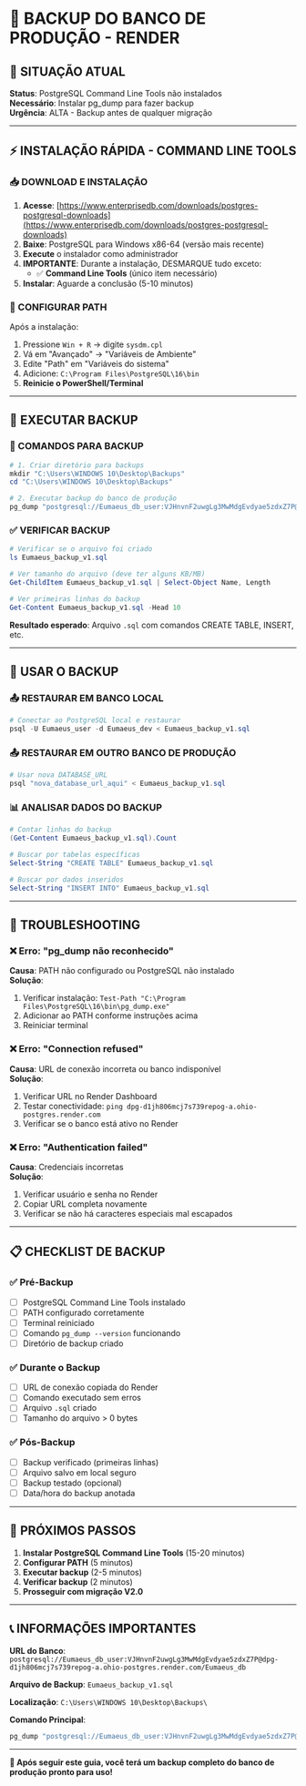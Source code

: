 # 💾 BACKUP DO BANCO DE PRODUÇÃO - RENDER

## 🚨 SITUAÇÃO ATUAL
**Status**: PostgreSQL Command Line Tools não instalados  
**Necessário**: Instalar pg_dump para fazer backup  
**Urgência**: ALTA - Backup antes de qualquer migração  

---

## ⚡ INSTALAÇÃO RÁPIDA - COMMAND LINE TOOLS

### 📥 DOWNLOAD E INSTALAÇÃO
1. **Acesse**: [https://www.enterprisedb.com/downloads/postgres-postgresql-downloads](https://www.enterprisedb.com/downloads/postgres-postgresql-downloads)
2. **Baixe**: PostgreSQL para Windows x86-64 (versão mais recente)
3. **Execute** o instalador como administrador
4. **IMPORTANTE**: Durante a instalação, DESMARQUE tudo exceto:
   - ✅ **Command Line Tools** (único item necessário)
5. **Instalar**: Aguarde a conclusão (5-10 minutos)

### 🔧 CONFIGURAR PATH
Após a instalação:
1. Pressione `Win + R` → digite `sysdm.cpl`
2. Vá em "Avançado" → "Variáveis de Ambiente"
3. Edite "Path" em "Variáveis do sistema"
4. Adicione: `C:\Program Files\PostgreSQL\16\bin`
5. **Reinicie o PowerShell/Terminal**

---

## 💾 EXECUTAR BACKUP

### 🎯 COMANDOS PARA BACKUP
```powershell
# 1. Criar diretório para backups
mkdir "C:\Users\WINDOWS 10\Desktop\Backups"
cd "C:\Users\WINDOWS 10\Desktop\Backups"

# 2. Executar backup do banco de produção
pg_dump "postgresql://Eumaeus_db_user:VJHnvnF2uwgLg3MwMdgEvdyae5zdxZ7P@dpg-d1jh806mcj7s739repog-a.ohio-postgres.render.com/Eumaeus_db" > Eumaeus_backup_v1.sql
```

### ✅ VERIFICAR BACKUP
```powershell
# Verificar se o arquivo foi criado
ls Eumaeus_backup_v1.sql

# Ver tamanho do arquivo (deve ter alguns KB/MB)
Get-ChildItem Eumaeus_backup_v1.sql | Select-Object Name, Length

# Ver primeiras linhas do backup
Get-Content Eumaeus_backup_v1.sql -Head 10
```

**Resultado esperado**: Arquivo `.sql` com comandos CREATE TABLE, INSERT, etc.

---

## 🔄 USAR O BACKUP

### 📤 RESTAURAR EM BANCO LOCAL
```powershell
# Conectar ao PostgreSQL local e restaurar
psql -U Eumaeus_user -d Eumaeus_dev < Eumaeus_backup_v1.sql
```

### 📤 RESTAURAR EM OUTRO BANCO DE PRODUÇÃO
```powershell
# Usar nova DATABASE_URL
psql "nova_database_url_aqui" < Eumaeus_backup_v1.sql
```

### 📊 ANALISAR DADOS DO BACKUP
```powershell
# Contar linhas do backup
(Get-Content Eumaeus_backup_v1.sql).Count

# Buscar por tabelas específicas
Select-String "CREATE TABLE" Eumaeus_backup_v1.sql

# Buscar por dados inseridos
Select-String "INSERT INTO" Eumaeus_backup_v1.sql
```

---

## 🚨 TROUBLESHOOTING

### ❌ Erro: "pg_dump não reconhecido"
**Causa**: PATH não configurado ou PostgreSQL não instalado  
**Solução**:
1. Verificar instalação: `Test-Path "C:\Program Files\PostgreSQL\16\bin\pg_dump.exe"`
2. Adicionar ao PATH conforme instruções acima
3. Reiniciar terminal

### ❌ Erro: "Connection refused"
**Causa**: URL de conexão incorreta ou banco indisponível  
**Solução**:
1. Verificar URL no Render Dashboard
2. Testar conectividade: `ping dpg-d1jh806mcj7s739repog-a.ohio-postgres.render.com`
3. Verificar se o banco está ativo no Render

### ❌ Erro: "Authentication failed"
**Causa**: Credenciais incorretas  
**Solução**:
1. Verificar usuário e senha no Render
2. Copiar URL completa novamente
3. Verificar se não há caracteres especiais mal escapados

---

## 📋 CHECKLIST DE BACKUP

### ✅ Pré-Backup
- [ ] PostgreSQL Command Line Tools instalado
- [ ] PATH configurado corretamente
- [ ] Terminal reiniciado
- [ ] Comando `pg_dump --version` funcionando
- [ ] Diretório de backup criado

### ✅ Durante o Backup
- [ ] URL de conexão copiada do Render
- [ ] Comando executado sem erros
- [ ] Arquivo `.sql` criado
- [ ] Tamanho do arquivo > 0 bytes

### ✅ Pós-Backup
- [ ] Backup verificado (primeiras linhas)
- [ ] Arquivo salvo em local seguro
- [ ] Backup testado (opcional)
- [ ] Data/hora do backup anotada

---

## 🎯 PRÓXIMOS PASSOS

1. **Instalar PostgreSQL Command Line Tools** (15-20 minutos)
2. **Configurar PATH** (5 minutos)
3. **Executar backup** (2-5 minutos)
4. **Verificar backup** (2 minutos)
5. **Prosseguir com migração V2.0**

---

## 📞 INFORMAÇÕES IMPORTANTES

**URL do Banco**: `postgresql://Eumaeus_db_user:VJHnvnF2uwgLg3MwMdgEvdyae5zdxZ7P@dpg-d1jh806mcj7s739repog-a.ohio-postgres.render.com/Eumaeus_db`

**Arquivo de Backup**: `Eumaeus_backup_v1.sql`

**Localização**: `C:\Users\WINDOWS 10\Desktop\Backups\`

**Comando Principal**:
```bash
pg_dump "postgresql://Eumaeus_db_user:VJHnvnF2uwgLg3MwMdgEvdyae5zdxZ7P@dpg-d1jh806mcj7s739repog-a.ohio-postgres.render.com/Eumaeus_db" > Eumaeus_backup_v1.sql
```

---

**🎉 Após seguir este guia, você terá um backup completo do banco de produção pronto para uso!**
